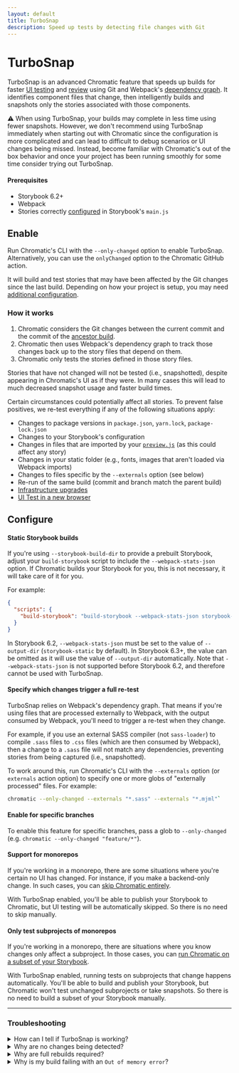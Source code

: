 ```yaml
---
layout: default
title: TurboSnap
description: Speed up tests by detecting file changes with Git
---
```


# TurboSnap

TurboSnap is an advanced Chromatic feature that speeds up builds for faster [UI testing](test) and [review](review) using Git and Webpack's [dependency graph](https://webpack.js.org/concepts/dependency-graph/). It identifies component files that change, then intelligently builds and snapshots only the stories associated with those components.

⚠️ When using TurboSnap, your builds may complete in less time using fewer snapshots. However, we don't recommend using TurboSnap immediately when starting out with Chromatic since the configuration is more complicated and can lead to difficult to debug scenarios or UI changes being missed. Instead, become familiar with Chromatic's out of the box behavior and once your project has been running smoothly for some time consider trying out TurboSnap.

#### Prerequisites

- Storybook 6.2+
- Webpack
- Stories correctly [configured](https://storybook.js.org/docs/react/configure/overview#configure-story-loading) in Storybook's `main.js`

## Enable

Run Chromatic's CLI with the `--only-changed` option to enable TurboSnap. Alternatively, you can use the `onlyChanged` option to the Chromatic GitHub action.

It will build and test stories that may have been affected by the Git changes since the last build. Depending on how your project is setup, you may need [additional configuration](#configure).

### How it works

1.  Chromatic considers the Git changes between the current commit and the commit of the [ancestor build](branching-and-baselines#calculating-the-ancestor-builds).
2.  Chromatic then uses Webpack's dependency graph to track those changes back up to the story files that depend on them.
3.  Chromatic only tests the stories defined in those story files.

Stories that have not changed will not be tested (i.e., snapshotted), despite appearing in Chromatic's UI as if they were. In many cases this will lead to much decreased snapshot usage and faster build times.

Certain circumstances could potentially affect all stories. To prevent false positives, we re-test everything if any of the following situations apply:

- Changes to package versions in `package.json`, `yarn.lock`, `package-lock.json`
- Changes to your Storybook's configuration
- Changes in files that are imported by your [`preview.js`](https://storybook.js.org/docs/react/configure/overview#configure-story-rendering) (as this could affect any story)
- Changes in your static folder (e.g., fonts, images that aren't loaded via Webpack imports)
- Changes to files specific by the `--externals` option (see below)
- Re-run of the same build (commit and branch match the parent build)
- [Infrastructure upgrades](infrastructure-upgrades)
- [UI Test in a new browser](browsers)

## Configure

#### Static Storybook builds

If you're using `--storybook-build-dir` to provide a prebuilt Storybook, adjust your `build-storybook` script to include the `--webpack-stats-json` option. If Chromatic builds your Storybook for you, this is not necessary, it will take care of it for you.

For example:

```json
{
  "scripts": {
    "build-storybook": "build-storybook --webpack-stats-json storybook-static"
  }
}
```

In Storybook 6.2, `--webpack-stats-json` must be set to the value of `--output-dir` (`storybook-static` by default). In Storybook 6.3+, the value can be omitted as it will use the value of `--output-dir` automatically. Note that `--webpack-stats-json` is not supported before Storybook 6.2, and therefore cannot be used with TurboSnap.

#### Specify which changes trigger a full re-test

TurboSnap relies on Webpack's dependency graph. That means if you're using files that are processed externally to Webpack, with the output consumed by Webpack, you'll need to trigger a re-test when they change.

For example, if you use an external SASS compiler (not `sass-loader`) to compile `.sass` files to `.css` files (which are then consumed by Webpack), then a change to a `.sass` file will not match any dependencies, preventing stories from being captured (i.e., snapshotted).

To work around this, run Chromatic's CLI with the `--externals` option (or `externals` action option) to specify one or more globs of "externally processed" files. For example:

```bash
chromatic --only-changed --externals "*.sass" --externals "*.mjml"`
```

#### Enable for specific branches

To enable this feature for specific branches, pass a glob to `--only-changed` (e.g. `chromatic --only-changed "feature/*"`).

#### Support for monorepos

If you're working in a monorepo, there are some situations where you're certain no UI has changed. For instance, if you make a backend-only change. In such cases, you can [skip Chromatic entirely](monorepos#only-run-chromatic-when-changes-occur-in-a-subproject).

With TurboSnap enabled, you'll be able to publish your Storybook to Chromatic, but UI testing will be automatically skipped. So there is no need to skip manually.

#### Only test subprojects of monorepos

If you're working in a monorepo, there are situations where you know changes only affect a subproject. In those cases, you can [run Chromatic on a subset of your Storybook](monorepos#advanced-only-test-a-subset-of-stories).

With TurboSnap enabled, running tests on subprojects that change happens automatically. You'll be able to build and publish your Storybook, but Chromatic won't test unchanged subprojects or take snapshots. So there is no need to build a subset of your Storybook manually.

---

### Troubleshooting

<details>
<summary>How can I tell if TurboSnap is working?</summary>

The best way to see if TurboSnap is working is to inspect your CLI output. There are a couple of messages the CLI outputs of particular relevance:

  <pre><code>Traversing dependencies for X files that changed since the last build</code></pre>

This message tells us how many git changes Chromatic detected since the last Chromatic build. Usually, that's just one or two commit's worth of files.

  <pre><code>Found Y story files affected by recent changes</code></pre>

This message tells you the number of story files that depend on the X changes above. This message also might be replaced by a message telling you that we need to capture all stories (<a href="#why-are-full-rebuilds-required">see below</a>).

  <pre><code>Tested A stories across B components; capture C snapshots in S seconds.</code></pre>

This message tells you how many snapshots we actually took instead of the number of stories we found in your Storybook. Usually, C would be the number of stories in the Y component files above.

</details>

<details>
  <summary>Why are no changes being detected?</summary>

If the messages above indicate no story files are being detected by changes, then possibly there is an issue matching up the git changes with the files in your Storybook build. Use the <code>--debug</code> flag to get more information about what Chromatic is doing.

Another reason that changes may be missed is if the changed files aren't directly included in the webpack build; use the <a href="#specify-which-changes-trigger-a-full-re-test"><code>--externals</code> flag</a> to tell Chromatic about this.

You can manually trace a set of files to a set of related story files, based on a Webpack stats file, using the `stats-to-story-files` utility. First you need to generate a `preview-stats.json` like so (requires Storybook >=6.3):

  <pre><code>yarn build-storybook --webpack-stats-json</code></pre>

The `preview-stats.json` will end up in the build directory, typically `storybook-static`. If you want to manually inspect this file, you can trim it down to it's bare essentials using this command:

  <pre><code>yarn chromatic trim-stats-file</code></pre>

Or, if you're using a custom build directory:

  <pre><code>yarn chromatic trim-stats-file ./path/to/preview-stats.json</code></pre>

This will output a `preview-stats.trimmed.json` which should be much more human-readable (sort of).

Now, to trace a set of changed file paths to their dependent story files, run the following:

  <pre><code>chromatic stats-to-story-files [path to preview-stats.json] [...changed file paths]</code></pre>

For example:

  <pre><code>yarn chromatic stats-to-story-files ./storybook-static/preview-stats.json ./src/components/link.js ./src/pages/index.js</pre></code>

This prints the number of detected CSF globs, the total number of modules, and a map of `Webpack module ID -> file path` for each of the found story files (typically `*.stories.js`).

Example output:

  <pre><code>Found 2 CSF globs
Found 218 user modules
{
  '114': './src/components/buildPassed.stories.js',
  '228': './src/components/buildHasChanges.stories.js',
  '229': './src/components/storybookPublished.stories.js',
  ...
}</pre></code>

In this example, it found 2 CSF globs, which are the `stories` configured in your Storybook's `main.js` config file. From those globs, it detected a total of 218 modules (i.e. source files traceable from those globs via imports). What follows is a list of stories files, the IDs of which will get sent to Chromatic and used to limit the stories files to be tested.

If this list of files contains things you didn't expect, take a look at any global decorators (e.g. theme provider, wrapper component). These are typically configured in Storybook's `preview.js` file. You might have a decorator that's imported from e.g. an `index.js` file, which itself imports a bunch of other files. This can lead to *all* stories depending on a big swath of seemingly unrelated files.

</details>

<details>
  <summary>Why are full rebuilds required?</summary>

Full rebuilds can be required for various reasons (see the list in <a href="#how-it-works">how it works</a>).

Some reasons that can be surprising are:

1. A change to a <code>package.json</code> or lock file for a subproject that doesn't affect the Storybook (we need to be very conservative as we cannot tell if a change to a lock file could affect <code>node_modules</code> imported by Storybook).

  <div class="aside">
    If you run into this situation frequently, upvote the <a href="https://github.com/chromaui/chromatic-cli/issues/383">open issue</a> in the Chromatic CLI's issue tracker to opt-out of this behavior for specific directories in your repository.
  </div>

2. If the previous Chromatic build is linked to a commit that no longer exists in the repository. It can happen for a couple of reasons, most commonly rebasing a feature branch and force-pushing. When we don't know the previous commit, we cannot tell what has changed since then automatically.

  <div class="aside">
    If you're encounter this situation often, upvote the <a href="https://github.com/chromaui/chromatic-cli/issues/368">open issue</a> in the Chromatic's CLI's issue tracker to address this situation.
  </div>
</details>

<details>
  <summary>Why is my build failing with an <code>Out of memory error</code>?</summary>

If you have a large dependency tree, the build process may fail due to an out of memory error. Re-run Chromatic's CLI with the `NODE_OPTIONS=--max_old_space_size=4096` (or higher) environment variable to increase the amount of available memory. Your CI provider may require additional configuration to allow more memory usage.

</details>
